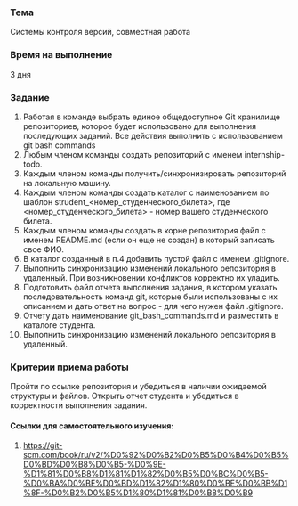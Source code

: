 ### Тема
Системы контроля версий, совместная работа

### Время на выполнение
3 дня

### Задание
1. Работая в команде выбрать единое общедоступное Git хранилище репозиториев, которое будет использовано для выполнения последующих заданий. Все действия выполнить с использованием git bash commands
2. Любым членом команды создать репозиторий с именем internship-todo. 
3. Каждым членом команды получить/синхронизировать репозиторий на локальную машину.
4. Каждым членом команды создать каталог с наименованием по шаблон strudent_<номер_студенческого_билета>, где <номер_студенческого_билета> - номер вашего студенческого билета.
5. Каждым членом команды создать в корне репозитория файл с именем README.md (если он еще не создан) в который записать свое ФИО.
6. В каталог созданный в п.4 добавить пустой файл с именем .gitignore.
7. Выполнить синхронизацию изменений локального репозитория в удаленный. При возникновении конфликтов корректно их уладить.
8. Подготовить файл отчета выполнения задания, в котором указать последовательность команд git, которые были использованы с их описанием и дать ответ на вопрос - для чего нужен файл .gitignore.
9. Отчету дать наименование git_bash_commands.md и разместить в каталоге студента.
10. Выполнить синхронизацию изменений локального репозитория в удаленный.

### Критерии приема работы
Пройти по ссылке репозитория и убедиться в наличии ожидаемой структуры и файлов. Открыть отчет студента и убедиться в корректности выполнения задания. 

#### Ссылки для самостоятельного изучения:
1. https://git-scm.com/book/ru/v2/%D0%92%D0%B2%D0%B5%D0%B4%D0%B5%D0%BD%D0%B8%D0%B5-%D0%9E-%D1%81%D0%B8%D1%81%D1%82%D0%B5%D0%BC%D0%B5-%D0%BA%D0%BE%D0%BD%D1%82%D1%80%D0%BE%D0%BB%D1%8F-%D0%B2%D0%B5%D1%80%D1%81%D0%B8%D0%B9